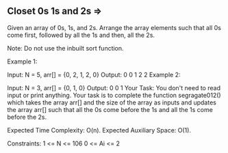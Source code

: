 Closet 0s 1s and 2s  =>
-------------------


Given an array of 0s, 1s, and 2s. Arrange the array elements such that all 0s come first, followed by all the 1s and then, all the 2s.

Note: Do not use the inbuilt sort function.
 

Example 1:

Input: N = 5, arr[] = {0, 2, 1, 2, 0}
Output: 0 0 1 2 2
Example 2:

Input: N = 3, arr[] = {0, 1, 0}
Output: 0 0 1
Your Task:
You don't need to read input or print anything. Your task is to complete the function segragate012() which takes the array arr[] and the size of the array as inputs and updates the array arr[] such that all the 0s come before the 1s and all the 1s come before the 2s.

Expected Time Complexity: O(n).
Expected Auxiliary Space: O(1).

Constraints:
1 <= N <= 106
0 <= Ai <= 2
